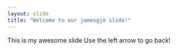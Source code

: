 ```yaml
---
layout: slide
title: "Welcome to our jamesgjm slide!"
---
```

This is my awesome slide
Use the left arrow to go back!
